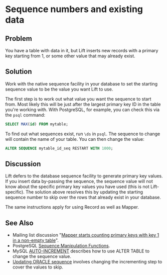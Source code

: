Sequence numbers and existing data
==================================

Problem
-------

You have a table with data in it, but Lift inserts new records with a primary key starting from 1, or some other value that may already exist.

Solution
--------

Work with the native sequence facility in your database to set the starting sequence value to be the value you want Lift to use.

The first step is to work out what value you want the sequence to start from.  Most likely this will be just after the largest primary key ID in the table you're working with.  With PostgreSQL, for example, you can check this via the `psql` command:

```sql
SELECT MAX(id) FROM mytable;
```

To find out what sequences exist, run `\ds` in `psql`.  The sequence to change will contain the name of your table. You can then change the value:

```sql
ALTER SEQUENCE mytable_id_seq RESTART WITH 1000;
```

Discussion
----------

Lift defers to the database sequence facility to generate primary key values.  If you insert data by-passing the sequence, the sequence value will not know about the specific primary key values you have used (this is not Lift-specific).  The solution above resolves this by updating the starting sequence number to skip over the rows that already exist in your database.

The same instructions apply for using Record as well as Mapper.

See Also
--------

* Mailing list discussion "[Mapper starts counting primary keys with key 1 in a non-empty table](https://groups.google.com/forum/?fromgroups#!topic/liftweb/eAelsvlFkaI)".
* PostgreSQL [Sequence Manipulation Functions](http://www.postgresql.org/docs/9.1/static/functions-sequence.html).
* MySQL [AUTO-INCREMENT](http://dev.mysql.com/doc/refman/5.6/en/example-auto-increment.html) describes how to use ALTER TABLE to change the sequence value.
* [Updating ORACLE sequence](http://www.techonthenet.com/oracle/sequences.php) involves changing the incrementing step to cover the values to skip.
